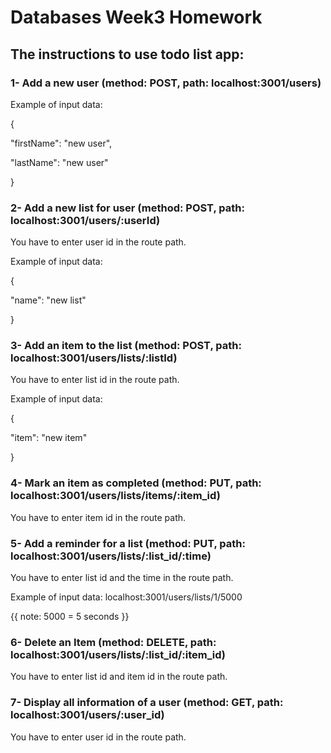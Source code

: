 # Databases Week3 Homework

## The instructions to use todo list app:

### 1- Add a new user (method: POST, path: localhost:3001/users)

Example of input data:

{

"firstName": "new user",

"lastName": "new user"

}

### 2- Add a new list for user (method: POST, path: localhost:3001/users/:userId)

You have to enter user id in the route path.

Example of input data:

{

"name": "new list"

}

### 3- Add an item to the list (method: POST, path: localhost:3001/users/lists/:listId)

You have to enter list id in the route path.

Example of input data:

{

"item": "new item"

}


### 4- Mark an item as completed (method: PUT, path: localhost:3001/users/lists/items/:item_id)

You have to enter item id in the route path.


### 5- Add a reminder for a list (method: PUT, path: localhost:3001/users/lists/:list_id/:time)

You have to enter list id and the time in the route path.

Example of input data:  localhost:3001/users/lists/1/5000

{{ note: 5000 = 5 seconds }}


### 6- Delete an Item (method: DELETE, path: localhost:3001/users/lists/:list_id/:item_id)

You have to enter list id and item id in the route path.


### 7- Display all information of a user (method: GET, path: localhost:3001/users/:user_id)

You have to enter user id in the route path.
